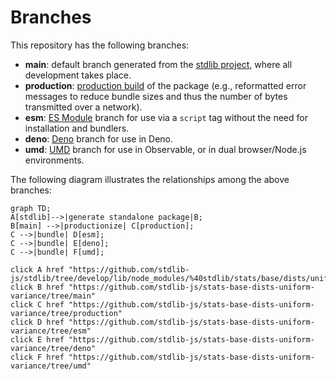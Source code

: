 <!--

@license Apache-2.0

Copyright (c) 2022 The Stdlib Authors.

Licensed under the Apache License, Version 2.0 (the "License");
you may not use this file except in compliance with the License.
You may obtain a copy of the License at

    http://www.apache.org/licenses/LICENSE-2.0

Unless required by applicable law or agreed to in writing, software
distributed under the License is distributed on an "AS IS" BASIS,
WITHOUT WARRANTIES OR CONDITIONS OF ANY KIND, either express or implied.
See the License for the specific language governing permissions and
limitations under the License.

-->

# Branches

This repository has the following branches:

-   **main**: default branch generated from the [stdlib project][stdlib-url], where all development takes place.
-   **production**: [production build][production-url] of the package (e.g., reformatted error messages to reduce bundle sizes and thus the number of bytes transmitted over a network).
-   **esm**: [ES Module][esm-url] branch for use via a `script` tag without the need for installation and bundlers.
-   **deno**: [Deno][deno-url] branch for use in Deno.
-   **umd**: [UMD][umd-url] branch for use in Observable, or in dual browser/Node.js environments.

The following diagram illustrates the relationships among the above branches:

```mermaid
graph TD;
A[stdlib]-->|generate standalone package|B;
B[main] -->|productionize| C[production];
C -->|bundle| D[esm];
C -->|bundle| E[deno];
C -->|bundle| F[umd];

click A href "https://github.com/stdlib-js/stdlib/tree/develop/lib/node_modules/%40stdlib/stats/base/dists/uniform/variance"
click B href "https://github.com/stdlib-js/stats-base-dists-uniform-variance/tree/main"
click C href "https://github.com/stdlib-js/stats-base-dists-uniform-variance/tree/production"
click D href "https://github.com/stdlib-js/stats-base-dists-uniform-variance/tree/esm"
click E href "https://github.com/stdlib-js/stats-base-dists-uniform-variance/tree/deno"
click F href "https://github.com/stdlib-js/stats-base-dists-uniform-variance/tree/umd"
```

[stdlib-url]: https://github.com/stdlib-js/stdlib/tree/develop/lib/node_modules/%40stdlib/stats/base/dists/uniform/variance
[production-url]: https://github.com/stdlib-js/stats-base-dists-uniform-variance/tree/production
[deno-url]: https://github.com/stdlib-js/stats-base-dists-uniform-variance/tree/deno
[umd-url]: https://github.com/stdlib-js/stats-base-dists-uniform-variance/tree/umd
[esm-url]: https://github.com/stdlib-js/stats-base-dists-uniform-variance/tree/esm